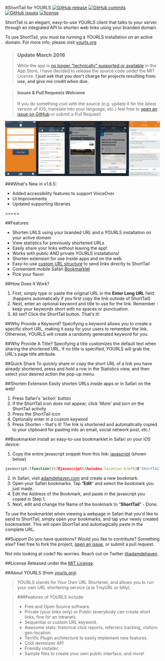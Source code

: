 #ShortTail for YOURLS
[![GitHub release](https://img.shields.io/github/release/adamdehaven/ShortTail-for-YOURLS.svg?maxAge=3600)](https://github.com/adamdehaven/ShortTail-for-YOURLS/archive/master.zip) 
[![GitHub commits](https://img.shields.io/github/commits-since/adamdehaven/ShortTail-for-YOURLS/v1.6.5.svg?maxAge=3600)](https://github.com/adamdehaven/ShortTail-for-YOURLS/compare/v1.6.5...master) 
[![GitHub issues](https://img.shields.io/github/issues/adamdehaven/ShortTail-for-YOURLS.svg?maxAge=3600)](https://github.com/adamdehaven/ShortTail-for-YOURLS/issues) 
[![license](https://img.shields.io/github/license/adamdehaven/ShortTail-for-YOURLS.svg?maxAge=3600)](https://raw.githubusercontent.com/adamdehaven/ShortTail-for-YOURLS/master/LICENSE)

ShortTail is an elegant, easy-to-use YOURLS client that talks to your server through an integrated API to shorten web links using your branded domain. 

To use ShortTail, you must be running a YOURLS installation on an active domain. For more info, please visit [yourls.org](http://yourls.org)

> ### Update March 2016
> While the app is [no longer "technically" supported or available](http://adamdehaven.com/blog/2015/10/dropping-support-for-shorttail-for-yourls/) in the App Store, I have decided to release the source code under the MIT License. **I just ask that you don't charge for projects resulting from use, and give me credit when due.**

> #### Issues & Pull Requests Welcome
> If you do something cool with the source (e.g. update it for the latest version of iOS, translate into your language, etc.) feel free to [open an issue on GitHub](https://github.com/adamdehaven/ShortTail-for-YOURLS/issues) or submit a Pull Request!

![ShortTail for YOURLS](screenshots.png)

###What's New in v1.6.5:
* Added accessibility features to support VoiceOver
* UI Improvements
* Updated supporting libraries

=====

##Features: 
* Shorten URLS using your branded URL and a YOURLS installation on your active domain 
* View statistics for previously shortened URLs 
* Easily share your links without leaving the app! 
* Works with public AND private YOURLS installations! 
* Shorten extension for use inside apps and on the web
* Easy-to-use [custom URL structure](#shorten-extension) to send links directly to ShortTail 
* Convenient mobile Safari [Bookmarklet](#bookmarklet)
* Pick your flavor 

##How Does It Work? 
1. First, simply type or paste the original URL in the **Enter Long URL** field (happens automatically if you first copy the link outside of ShortTail) 
2. Next, enter an optional keyword and title to use for the link. Remember - keep your keywords short with no spaces or punctuation. 
3. All set? Click the ShortTail button. That's it! 

##Why Provide a Keyword? 
Specifying a keyword allows you to create a specific short URL, making it easy for your users to remember the link. Otherwise, YOURLS will create a randomly generated keyword for you.

##Why Provide A Title? 
Specifying a title customizes the default text when sharing the shortened URL. If no title is specified, YOURLS will grab the URL's page title attribute. 

##Quick Share
To quickly share or copy the short URL of a link you have already shortened, press and hold a row in the Statistics view, and then select your desired action the pop-up menu. 

##Shorten Extension
Easily shorten URLs inside apps or in Safari on the web!
1. Press Safari's 'action' button
2. If the ShortTail icon does not appear, click 'More' and turn on the ShortTail activity
3. Press the ShortTail icon
4. Optionally enter in a custom keyword
5. Press Shorten - that's it! 
The link is shortened and automatically copied to your clipboard for pasting into an email, social network post, etc.!

##Bookmarklet
Install an easy-to-use bookmarklet in Safari on your iOS device: 
1. Copy the entire javascript snippet from this link: [javascript](http://on.adamdehaven.com/stb) (shown below)
```javascript
javascript:(function()%7Bjavascript%3Awindow.location.href%3D'ShortTail%3A%2F%2F'%2Bwindow.location.href%7D)();
```
2. In Safari, visit [adamdehaven.com](http://adamdehaven.com) and create a new bookmark. 
3. Open your Safari bookmarks. Tap “**Edit**” and select the bookmark you just made. 
4. Edit the Address of the Bookmark, and paste in the javascript you copied in Step 1. 
5. Next, edit and change the Name of the bookmark to “**ShortTail**” - Done. 

To use the bookmarklet when viewing a webpage in Safari that you'd like to send to ShortTail, simply open your bookmarks, and tap your newly created bookmarklet. This will open ShortTail and automagically paste in the complete URL. 

##Support
Do you have questions? Would you like to contribute? Something else? Feel free to fork the project, [open an issue](https://github.com/adamdehaven/ShortTail-for-YOURLS/issues), or submit a pull request. 

Not into looking at code? No worries. Reach out on Twitter [@adamdehaven](http://twitter.com/adamdehaven).

##License
Released under the [MIT License](https://github.com/adamdehaven/ShortTail-for-YOURLS/blob/master/LICENSE).

##About YOURLS (from [yourls.org](http://yourls.org))
>YOURLS stands for Your Own URL Shortener, and allows you to run your own URL shortening service (a la TinyURL or bitly). 

>###Features of YOURLS include: 
>* Free and Open Source software. 
>* Private (your links only) or Public (everybody can create short links, fine for an intranet). 
>* Sequential or custom URL keyword. 
>* Awesome stats: historical click reports, referrers tracking, visitors geo-location. 
>* Terrific Plugin architecture to easily implement new features. 
>* Cool developer API 
>* Friendly installer. 
>* Sample files to create your own public interface, and more!
